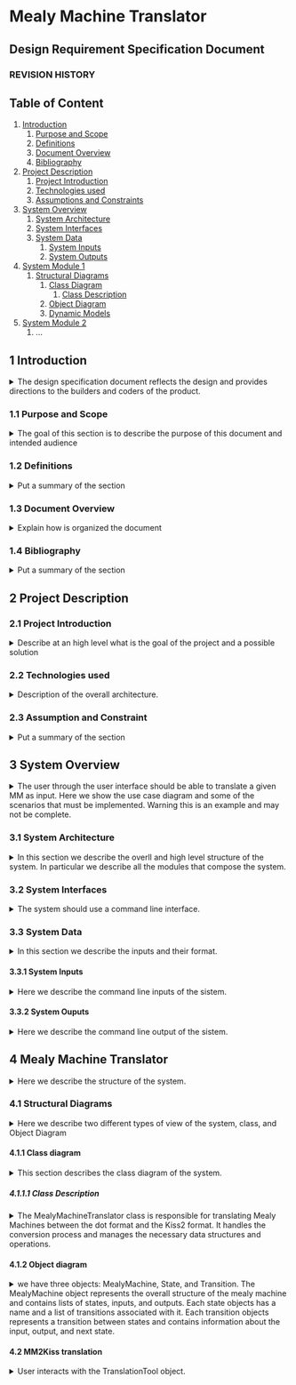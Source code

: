 # Mealy Machine Translator

## Design Requirement Specification Document




### REVISION HISTORY



## Table of Content

1. [Introduction](#intro)
    1. [Purpose and Scope](#purpose)  
    2. [Definitions](#def)
    3. [Document Overview](#overview)
    4. [Bibliography](#biblio)
2. [Project Description](#description)
    1. [Project Introduction](#project-intro)
    2. [Technologies used](#tech)
    3. [Assumptions and Constraints](#constraints)
3. [System Overview](#system-overview)
    1. [System Architecture](#architecture)
    2. [System Interfaces](#interfaces)
    3. [System Data](#data)
        1. [System Inputs](#inputs)
        2. [System Outputs](#outputs)
4. [System Module 1](#sys-module-1)
    1. [Structural Diagrams](#sd)
        1. [Class Diagram](#cd)
            1. [Class Description](#cd-description)
        2. [Object Diagram](#od)
        3. [Dynamic Models](#dm)
5. [System Module 2](#sys-module-2)
   1. ...

##  <a name="intro"></a>  1 Introduction
<details>
    <summary> The design specification document reflects the design and provides directions to the builders and coders of the product.</summary> 
    Through this document, designers communicate the design for the product to which the builders or coders must comply. The design specification should state how the design will meet the requirements.
</details>
    
### <a name="purpose"></a> 1.1 Purpose and Scope
<details> 
    <summary> The goal of this section is to describe the purpose of this document and intended audience  </summary>
    <p>This sub section should describe ...</p>
</details>

### <a name="def"></a> 1.2 Definitions
<details> 
    <summary> Put a summary of the section
    </summary>
    <p>This sub section should describe ...</p>
    
| First Header  | Second Header |
| ------------- | ------------- |
| Content Cell  | Content Cell  |
| Content Cell  | Content Cell  |
    
</details>

### <a name="overview"></a> 1.3 Document Overview
<details> 
    <summary> Explain how is organized the document
    </summary>
    <p>This sub section should describe ...</p>
</details>

### <a name="biblio"></a> 1.4 Bibliography
<details> 
    <summary> Put a summary of the section
    </summary>
    <p>This sub section should describe ...</p>
</details>

## <a name="description"></a> 2 Project Description

### <a name="project-intro"></a> 2.1 Project Introduction 
<details> 
    <summary>  Describe at an high level what is the goal of the project and a possible solution
    </summary>
    <p>The goal of the project is to develop a translator of a MM in dot format into a kiss2 format. The system should take as input a file representing the MM in dot format, a list of Input signals, given for the order, as well as a list of output signals. As a result the system must output into a file the same MM with different format.</p> 
</details>

### <a name="tech"></a> 2.2 Technologies used

<details> 
    <summary> Description of the overall architecture. </summary>
    <p>Graphical representation of the system architecture.  May be composed by multiple diagrams depending on the differences in the environment
specifications    </p>
</details>

### <a name="constraints"></a> 2.3 Assumption and Constraint 
<details> 
    <summary> Put a summary of the section
    </summary>
    <p>This sub section should describe ...</p>
</details>

## <a name="system-overview"></a>  3 System Overview
<details>
    <summary> The user through the user interface should be able to translate a given MM as input. Here we show the use case diagram and some of the scenarios that must be implemented. Warning this is an example and may not be complete.
    </summary>
    
![Use Case Diagram](imgs/use-case.jpg "Use Case Diagram")
    <p> ....</p>
      
| Use Case      | 1.0           |
| ------------- | ------------- |
| Name          | mm2kiss       |
| Actors        | Generic User  |    
| Entry Point   | (i) MM dot file. <br> (ii) List of Input Signals <br> (iii) List of Output Signals   |
| Exit  Point   | File where  the translated MM must be stored |
| Event Flow    | (1) User invoke the system by command line <br> (2) User provide a valid path to an input MM in dot format <br> (3) User provide a list of symbols representing the input signals <br> (4) User provide a list of symbols representing the output signals <br> (5) User provide a valid path to an empty file where the system should store the output MM <br> (6) System validates the input MM <br> (7) System validates the list of input signals<br> (8) System valdiates the list of output signals <br> (9) System validates the output file <br> (10) System correctly parse the input file and store the MM in memory<br> (11) System write the MM in memory into the output file |
    
    
| Use Case      | 2.0           |
| ------------- | ------------- |
| Name          | kiss2mm       |
| Actors        | Generic User  |    
| Entry Point   | MM kiss2 file  |
| Exit  Point   | (i) File where  the translated MM must be stored. <br> (ii) List of Input Signals. <br> (iii) List of Output Signals |
| Event Flow    | (1) User invoke the system by command line <br> (2) User provide a valid path to an input MM in kiss2 format <br> (3) User provide a valid path to an empty file where the system should store the output MM <br> (4) System validates the input MM <br> (5) System validates the output file <br> (6) System correctly parse the input file and store the MM in memory<br> (7) System write the MM into the output file <br> (8) System write the list of Input Signal into the standard input. <br> (9) System write the List of output signals into the standard input| 

</details>


### <a name="architecture"></a>  3.1 System Architecture
<details> 
    <summary> In this section we describe the overll and high level structure of the system. In particular we describe all the modules that compose the system.
    </summary>
    <p>This system is composed by a single module that translate a MM in dot format into a kiss2 format</p>
    
![System Architecture](imgs/framework.jpg "System Architecture")    
    
</details>

### <a name="interfaces"></a>  3.2 System Interfaces
<details> 
    <summary> The system should use a command line interface.
    </summary>
    <p>Here we describe the syntax that the system must use. In particular we try to keep the syntax as simpler as possible. For this reason we define an interface like this:
    systemname "absolute path to the MM in dot format" "absolute path to the kiss2 file" "list of input signals separated by comma" "list of output signals separated by comma"</p>
</details>

### <a name="data"></a>  3.3 System Data
<details> 
    <summary> In this section we describe the inputs and their format.    
    </summary>
</details>

#### <a name="inputs"></a>  3.3.1 System Inputs
<details> 
    <summary> Here we describe the command line inputs of the sistem. </summary>
  <p> The inputs of the system are : </p>
    <ul> 
        <li> Absolute path to the input file: The file should not be empty and should describe a valid MM into a valid [dot](https://en.wikipedia.org/wiki/DOT_%28graph_description_language%29) Format.</li>
        <li> Absolute path to the output file: The file should be empty and it will contain the final result of the translation  </li>
        <li> List of string names separated by comma: They represent the input signal list. Each signal is represented by a string tha contains both letters and numbers. It should not contains any other symbol.</li>
        <li> List of string names separated by comma: They represent the output signal list. Each signal is represented by a string tha contains both letters and numbers. It should not contains any other symbol.</li>
    </ul>
</details>

#### <a name="outputs"></a>  3.3.2 System Ouputs
<details> 
    <summary> Here we describe the command line output of the sistem. </summary>
  <p> The system has only one output and should be the translation of the MM from dot to kiss2 format. The translation should be written into the file given in input to the system.</p>
</details>

## <a name="sys-module-1"></a>  4 Mealy Machine Translator
<details> 
    <summary> Here we describe the structure of the system. 
    </summary>
    <p>First we describe the Static structure of the system, such as the Class/Object Diagram, and then we describe the dynamic behavior of the system. </p>
</details>

### <a name="sd"></a>  4.1 Structural Diagrams
<details> 
    <summary> Here we describe two different types of view of the system, class, and Object Diagram
    </summary>
</details>

#### <a name="cd"></a>  4.1.1 Class diagram
<details> 
    <summary> This section describes the class diagram of the system.
    </summary>
    
![Class Diagram](imgs/class2.jpg)

</details>

##### <a name="cd-description"></a>  4.1.1.1 Class Description
<details> 
    <summary> The MealyMachineTranslator class is responsible for translating Mealy Machines between the dot format and the Kiss2 format. It handles the conversion process and manages the necessary data structures and operations.
    </summary>
    <p>Description:

Properties:
* dotFile: A string representing the path to the input file containing a Mealy Machine in dot format.
* kiss2File: A string representing the path to the output file where the translated Mealy Machine in Kiss2 format will be written.
Methods:
* translateToKiss2(): This method reads the Mealy Machine from the dotFile, performs the necessary transformations, and generates the equivalent Kiss2 format. The translated Mealy Machine is then saved to the kiss2File.
* translateToDot(): This method reads the Mealy Machine from the kiss2File, performs the necessary transformations, and generates the equivalent dot format. The translated Mealy Machine is then saved to the dotFile.
* validateInput(): This method checks the validity of the input files (dotFile and kiss2File) and ensures they exist and are accessible.
* extractSignals(): This method extracts the list of input and output signals from the Mealy Machine in dot format and Kiss2 format, respectively.
* updateInputSignals(signals: List[str]): This method updates the list of input signals in the Mealy Machine to match the provided signals list.
* updateOutputSignals(signals: List[str]): This method updates the list of output signals in the Mealy Machine to match the provided signals list.
Dependencies:
* DotFileParser: A helper class responsible for parsing and extracting information from Mealy Machine files in dot format.
* Kiss2FileParser: A helper class responsible for parsing and extracting information from Mealy Machine files in Kiss2 format.
* DotFileWriter: A helper class responsible for writing Mealy Machine files in dot format.
* Kiss2FileWriter: A helper class responsible for writing Mealy Machine files in Kiss2 format.
</p>
</details>

#### <a name="od"></a>  4.1.2 Object diagram
<details> 
    <summary> we have three objects: MealyMachine, State, and Transition. The MealyMachine object represents the overall structure of the mealy machine and contains lists of states, inputs, and outputs. Each state objects has a name and a list of transitions associated with it. Each transition objects represents a transition between states and contains information about the input, output, and next state.
    </summary>
    <p>This sub section should describe ...</p>
    
![Object Diagram](imgs/Object.jpg)

</details>

#### <a name="dm"></a>  4.2 MM2Kiss translation
<details> 
    <summary> 
    User interacts with the TranslationTool object.
    </summary>
    <p>
User provides input file path containing the Mealy Machine in dot format and output file path for the translated KISS format.
TranslationTool object receives the input file path and output file path.
TranslationTool reads the input file, parsing the Mealy Machine in dot format.
TranslationTool extracts the necessary information from the dot file, including the states, transitions, inputs, and outputs.
TranslationTool performs the necessary translation logic to convert the Mealy Machine from dot format to KISS format.
TranslationTool generates the translated KISS file with the converted Mealy Machine.
TranslationTool writes the KISS file to the specified output file path.
The translation process is completed, and the TranslationTool object provides feedback or confirmation to the user.</p>

    
![ACtivity Diagram](imgs/activity.jpg "Activity")

</details>
